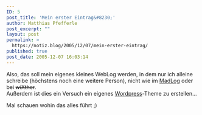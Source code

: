 ```yaml
---
ID: 5
post_title: 'Mein erster Eintrag&#8230;'
author: Matthias Pfefferle
post_excerpt: ""
layout: post
permalink: >
  https://notiz.blog/2005/12/07/mein-erster-eintrag/
published: true
post_date: 2005-12-07 16:03:14
---
```

<!-- wp:paragraph -->
<p>Also, das soll mein eigenes kleines WebLog werden, in dem nur ich alleine schreibe (höchstens noch eine weitere Person), nicht wie im <a href="http://www.madlog.net">MadLog</a> oder bei <del>wiXther</del>.<br/> Außerdem ist dies ein Versuch ein eigenes <a href="http://wordpress.org">Wordpress</a>-Theme zu erstellen...</p>
<!-- /wp:paragraph -->

<!-- wp:paragraph -->
<p>Mal schauen wohin das alles führt ;)</p>
<!-- /wp:paragraph -->